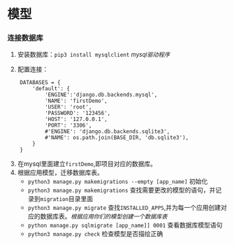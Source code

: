 # 模型

### 连接数据库

1. 安装数据库：`pip3 install mysqlclient`  *<font size=2>mysql驱动程序</font>*

2. 配置连接：
```
    DATABASES = {
        'default': {
            'ENGINE':'django.db.backends.mysql',
            'NAME': 'firstDemo',
            'USER': 'root',
            'PASSWORD': '123456',
            'HOST': '127.0.0.1',    
            'PORT': '3306',
            #'ENGINE': 'django.db.backends.sqlite3',
            #'NAME': os.path.join(BASE_DIR, 'db.sqlite3'),
        }
    }
```

3. 在mysql里面建立`firstDemo`,即项目对应的数据库。
4. 根据应用模型，迁移数据库表。
   -  `python3 manage.py makemigrations --empty [app_name]` 初始化
    - `python3 manage.py makemigrations` 查找需要更改的模型的语句，并记录到`migration`目录里面  
    - `python3 manage.py migrate`  查找`INSTALLED_APPS`,并为每一个应用创建对应的数据库表。*<font size=2>根据应用你们的模型创建一个数据库表</font>*
    - `python manage.py sqlmigrate [app_name]] 0001` 查看数据库模型语句
    - `python3 manage.py check` 检查模型是否描绘正确
